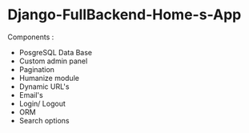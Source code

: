 # Django-FullBackend-Home-s-App

Components :

- PosgreSQL Data Base
- Custom admin panel
- Pagination
- Humanize module
- Dynamic URL's
- Email's
- Login/ Logout
- ORM
- Search options
